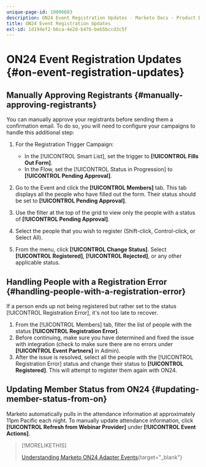 ```yaml
---
unique-page-id: 10096683
description: ON24 Event Registration Updates - Marketo Docs - Product Documentation
title: ON24 Event Registration Updates
exl-id: 1d194ef2-b6ca-4e2d-b476-beb5bccd3c5f
---
```

# ON24 Event Registration Updates {#on-event-registration-updates}

## Manually Approving Registrants {#manually-approving-registrants}

You can manually approve your registrants before sending them a confirmation email. To do so, you will need to configure your campaigns to handle this additional step:

1. For the Registration Trigger Campaign:

    * In the [!UICONTROL Smart List], set the trigger to **[!UICONTROL Fills Out Form]**.
    * In the Flow, set the [!UICONTROL Status in Progression] to **[!UICONTROL Pending Approval]**.

1. Go to the Event and click the **[!UICONTROL Members]** tab. This tab displays all the people who have filled out the form. Their status should be set to **[!UICONTROL Pending Approval]**.
1. Use the filter at the top of the grid to view only the people with a status of **[!UICONTROL Pending Approval]**.
1. Select the people that you wish to register (Shift-click, Control-click, or Select All).
1. From the menu, click **[!UICONTROL Change Status]**. Select **[!UICONTROL Registered]**, **[!UICONTROL Rejected]**, or any other applicable status.

## Handling People with a Registration Error {#handling-people-with-a-registration-error}

If a person ends up not being registered but rather set to the status [!UICONTROL Registration Error], it's not too late to recover.

1. From the [!UICONTROL Members] tab, filter the list of people with the status **[!UICONTROL Registration Error]**.
1. Before continuing, make sure you have determined and fixed the issue with integration (check to make sure there are no errors under **[!UICONTROL Event Partners]** in Admin).
1. After the issue is resolved, select all the people with the [!UICONTROL Registration Error] status and change their status to **[!UICONTROL Registered]**. This will attempt to register them again with ON24.

## Updating Member Status from ON24 {#updating-member-status-from-on}

Marketo automatically pulls in the attendance information at approximately 11pm Pacific each night. To manually update attendance information, click **[!UICONTROL Refresh from Webinar Provider]** under **[!UICONTROL Event Actions]**.

>[!MORELIKETHIS]
>
>[Understanding Marketo ON24 Adapter Events](/help/marketo/product-docs/demand-generation/events/create-an-event/create-an-event-with-the-marketo-on24-adapter/understanding-marketo-on24-adapter-events.md){target="_blank"}
